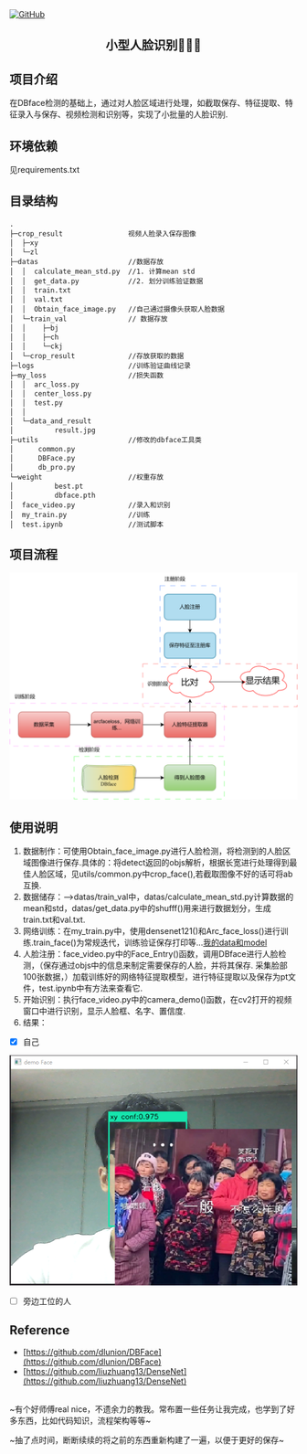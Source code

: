 <a align="left">
  <a href [https://github.com/XianYang2547]">
  <img src="https://img.shields.io/badge/Author-@XianYang-000000.svg?logo=GitHub" alt="GitHub"></a>


## <p align="center">小型人脸识别🚀🚀🚀</p> 
## 项目介绍
在DBface检测的基础上，通过对人脸区域进行处理，如截取保存、特征提取、特征录入与保存、视频检测和识别等，实现了小批量的人脸识别.

## 环境依赖
见requirements.txt
## 目录结构
```
.
├─crop_result                视频人脸录入保存图像
│  ├─xy
│  └─zl
├─datas                      //数据存放
│  │  calculate_mean_std.py  //1. 计算mean std
│  │  get_data.py            //2. 划分训练验证数据
│  │  train.txt
│  │  val.txt
│  │  Obtain_face_image.py   //自己通过摄像头获取人脸数据
│  └─train_val               // 数据存放
│  │    ├─bj
│  │    ├─ch
│  │    └─ckj
│  └─crop_result             //存放获取的数据
├─logs                       //训练验证曲线记录
├─my_loss                    //损失函数
│  │  arc_loss.py
│  │  center_loss.py
│  │  test.py
│  │  
│  └─data_and_result
│          result.jpg       
├─utils                      //修改的dbface工具类
│      common.py
│      DBFace.py
│      db_pro.py 
└─weight                     //权重存放
│          best.pt
│          dbface.pth
│  face_video.py             //录入和识别
│  my_train.py               //训练
│  test.ipynb                //测试脚本
```
## 项目流程

<p align="center"> 
<img src="image/workflow.png">
</p>

## 使用说明
1. 数据制作：可使用Obtain_face_image.py进行人脸检测，将检测到的人脸区域图像进行保存.具体的：将detect返回的objs解析，根据长宽进行处理得到最佳人脸区域，见utils/common.py中crop_face(),若截取图像不好的话可将ab互换.
2. 数据储存：-->datas/train_val中，datas/calculate_mean_std.py计算数据的mean和std，datas/get_data.py中的shufff()用来进行数据划分，生成train.txt和val.txt.
3. 网络训练：在my_train.py中，使用densenet121()和Arc_face_loss()进行训练.train_face()为常规迭代，训练验证保存打印等...[我的data和model](https://pan.baidu.com/s/1cRG8CD7x40nNI75_YRkeUQ?pwd=2547)
4. 人脸注册：face_video.py中的Face_Entry()函数，调用DBface进行人脸检测，（保存通过objs中的信息来制定需要保存的人脸，并将其保存. 采集脸部100张数据，）加载训练好的网络特征提取模型，进行特征提取以及保存为pt文件，test.ipynb中有方法来查看它.
5. 开始识别：执行face_video.py中的camera_demo()函数，在cv2打开的视频窗口中进行识别，显示人脸框、名字、置信度.
6. 结果：
- [x] 自己
<p align="center"> 
<img src="image/265413658.PNG">
</p>

- [ ] 旁边工位的人

## Reference
- [https://github.com/dlunion/DBFace](https://github.com/dlunion/DBFace)
- [https://github.com/liuzhuang13/DenseNet](https://github.com/liuzhuang13/DenseNet)
## 
~有个好师傅real nice，不遗余力的教我。常布置一些任务让我完成，也学到了好多东西，比如代码知识，流程架构等等~</p>
~抽了点时间，断断续续的将之前的东西重新构建了一遍，以便于更好的保存~



